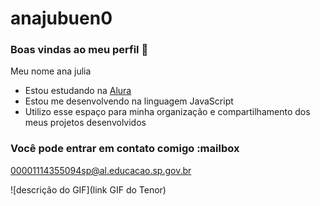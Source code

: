 # anajubuen0
### Boas vindas ao meu perfil 💙

Meu nome ana julia 

- Estou estudando na [Alura](https://www.alura.com.br)
- Estou me desenvolvendo na linguagem JavaScript
- Utilizo esse espaço para minha organização e compartilhamento dos meus projetos desenvolvidos

### Você pode entrar em contato comigo :mailbox

00001114355094sp@al.educacao.sp.gov.br


![descrição do GIF](link GIF do Tenor)
